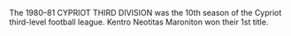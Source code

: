 The 1980–81 CYPRIOT THIRD DIVISION was the 10th season of the Cypriot third-level football league. Kentro Neotitas Maroniton won their 1st title.
